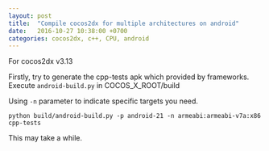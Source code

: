 ```yaml
---
layout: post
title:  "Compile cocos2dx for multiple architectures on android"
date:   2016-10-27 10:38:00 +0700
categories: cocos2dx, c++, CPU, android
---
```


For cocos2dx v3.13

Firstly, try to generate the cpp-tests apk which provided by frameworks.
Execute `android-build.py` in COCOS_X_ROOT/build 

Using `-n` parameter to indicate specific targets you need.

`python build/android-build.py -p android-21 -n armeabi:armeabi-v7a:x86 cpp-tests`

This may take a while.